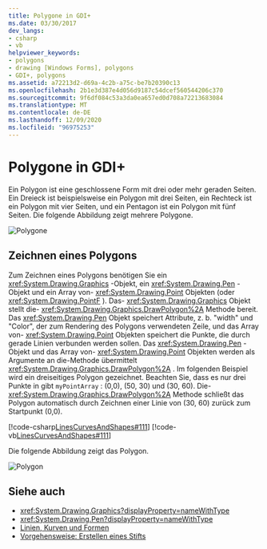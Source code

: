 ```yaml
---
title: Polygone in GDI+
ms.date: 03/30/2017
dev_langs:
- csharp
- vb
helpviewer_keywords:
- polygons
- drawing [Windows Forms], polygons
- GDI+, polygons
ms.assetid: a72213d2-d69a-4c2b-a75c-be7b20390c13
ms.openlocfilehash: 2b1e3d387e4d056d9187c54dcef560544206c370
ms.sourcegitcommit: 9f6df084c53a3da0ea657ed0d708a72213683084
ms.translationtype: MT
ms.contentlocale: de-DE
ms.lasthandoff: 12/09/2020
ms.locfileid: "96975253"
---
```

# <a name="polygons-in-gdi"></a>Polygone in GDI+
Ein Polygon ist eine geschlossene Form mit drei oder mehr geraden Seiten. Ein Dreieck ist beispielsweise ein Polygon mit drei Seiten, ein Rechteck ist ein Polygon mit vier Seiten, und ein Pentagon ist ein Polygon mit fünf Seiten. Die folgende Abbildung zeigt mehrere Polygone.  
  
 ![Polygone](./media/aboutgdip02-art07.gif "Aboutgdip02_art07")  
  
## <a name="drawing-a-polygon"></a>Zeichnen eines Polygons  
 Zum Zeichnen eines Polygons benötigen Sie ein <xref:System.Drawing.Graphics> -Objekt, ein <xref:System.Drawing.Pen> -Objekt und ein Array von- <xref:System.Drawing.Point> Objekten (oder <xref:System.Drawing.PointF> ). Das- <xref:System.Drawing.Graphics> Objekt stellt die- <xref:System.Drawing.Graphics.DrawPolygon%2A> Methode bereit. Das <xref:System.Drawing.Pen> Objekt speichert Attribute, z. b. "width" und "Color", der zum Rendering des Polygons verwendeten Zeile, und das Array von- <xref:System.Drawing.Point> Objekten speichert die Punkte, die durch gerade Linien verbunden werden sollen. Das <xref:System.Drawing.Pen> -Objekt und das Array von- <xref:System.Drawing.Point> Objekten werden als Argumente an die-Methode übermittelt <xref:System.Drawing.Graphics.DrawPolygon%2A> . Im folgenden Beispiel wird ein dreiseitiges Polygon gezeichnet. Beachten Sie, dass es nur drei Punkte in gibt `myPointArray` : (0,0), (50, 30) und (30, 60). Die- <xref:System.Drawing.Graphics.DrawPolygon%2A> Methode schließt das Polygon automatisch durch Zeichnen einer Linie von (30, 60) zurück zum Startpunkt (0,0).  
  
 [!code-csharp[LinesCurvesAndShapes#111](~/samples/snippets/csharp/VS_Snippets_Winforms/LinesCurvesAndShapes/CS/Class1.cs#111)]
 [!code-vb[LinesCurvesAndShapes#111](~/samples/snippets/visualbasic/VS_Snippets_Winforms/LinesCurvesAndShapes/VB/Class1.vb#111)]  
  
 Die folgende Abbildung zeigt das Polygon.  
  
 ![Polygon](./media/aboutgdip02-art08.gif "Aboutgdip02_art08")  
  
## <a name="see-also"></a>Siehe auch

- <xref:System.Drawing.Graphics?displayProperty=nameWithType>
- <xref:System.Drawing.Pen?displayProperty=nameWithType>
- [Linien, Kurven und Formen](lines-curves-and-shapes.md)
- [Vorgehensweise: Erstellen eines Stifts](how-to-create-a-pen.md)
